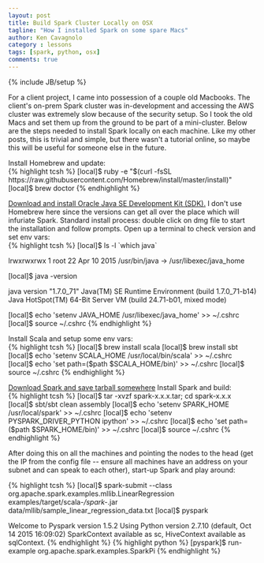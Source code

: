 ```yaml
---
layout: post
title: Build Spark Cluster Locally on OSX
tagline: "How I installed Spark on some spare Macs"
author: Ken Cavagnolo
category : lessons
tags: [spark, python, osx]
comments: true
---
```


{% include JB/setup %}

<div class="blurb">

<p>For a client project, I came into possession of a couple old
Macbooks. The client's on-prem Spark cluster was in-development and
accessing the AWS cluster was extremely slow because of the security
setup. So I took the old Macs and set them up from the ground to be
part of a mini-cluster. Below are the steps needed to install Spark
locally on each machine. Like my other posts, this is trivial and
simple, but there wasn't a tutorial online, so maybe this will be
useful for someone else in the future.</p>

<p>Install Homebrew and update:
<br>
{% highlight tcsh %}
[local]$ ruby -e "$(curl -fsSL https://raw.githubusercontent.com/Homebrew/install/master/install)"
[local]$ brew doctor
{% endhighlight %}
</p>

<p><a
href="http://www.oracle.com/technetwork/java/javase/downloads/index.html"
target="_blank">Download and install Oracle Java SE Development Kit
(SDK).</a> I don't use Homebrew here since the versions can get all
over the place which will infuriate Spark. Standard install process:
double click on dmg file to start the installation and follow
prompts. Open up a terminal to check version and set env vars:
<br>
{% highlight tcsh %}
[local]$ ls -l `which java`

lrwxrwxrwx 1 root 22 Apr 10  2015 /usr/bin/java -> /usr/libexec/java_home

[local]$ java -version

java version "1.7.0_71"
Java(TM) SE Runtime Environment (build 1.7.0_71-b14)
Java HotSpot(TM) 64-Bit Server VM (build 24.71-b01, mixed mode)

[local]$ echo 'setenv JAVA_HOME /usr/libexec/java_home' >> ~/.cshrc
[local]$ source ~/.cshrc
{% endhighlight %}
</p>

<p>Install Scala and setup some env vars:
<br>
{% highlight tcsh %}
[local]$ brew install scala
[local]$ brew install sbt
[local]$ echo 'setenv SCALA_HOME /usr/local/bin/scala' >> ~/.cshrc
[local]$ echo 'set path=($path $SCALA_HOME/bin)' >> ~/.cshrc
[local]$ source ~/.cshrc
{% endhighlight %}
</p>

<p><a href="https://spark.apache.org/downloads.html"
target="_blank">Download Spark and save tarball somewhere</a> Install Spark and build:
<br>
{% highlight tcsh %}
[local]$ tar -xvzf spark-x.x.x.tar; cd spark-x.x.x
[local]$ sbt/sbt clean assembly
[local]$ echo 'setenv SPARK_HOME /usr/local/spark' >> ~/.cshrc
[local]$ echo 'setenv PYSPARK_DRIVER_PYTHON ipython' >> ~/.cshrc
[local]$ echo 'set path=($path $SPARK_HOME/bin)' >> ~/.cshrc
[local]$ source ~/.cshrc
{% endhighlight %}
</p>

<p>After doing this on all the machines and pointing the nodes to the
head (get the IP from the config file -- ensure all machines have an
address on your subnet and can speak to each other), start-up Spark
and play around: <br>

{% highlight tcsh %}
[local]$ spark-submit --class org.apache.spark.examples.mllib.LinearRegression examples/target/scala-*/spark-*.jar data/mllib/sample_linear_regression_data.txt
[local]$ pyspark

Welcome to Pyspark version 1.5.2
Using Python version 2.7.10 (default, Oct 14 2015 16:09:02)
SparkContext available as sc, HiveContext available as sqlContext.
{% endhighlight %}
{% highlight python %}
[pyspark]$ run-example org.apache.spark.examples.SparkPi
{% endhighlight %}
</p>
</div>
